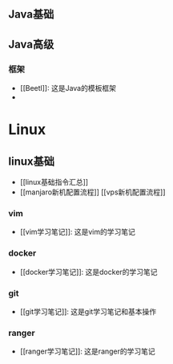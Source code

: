 ## Java基础

## Java高级
### 框架
- [[Beetl]]: 这是Java的模板框架
- 
# Linux

## linux基础
- [[linux基础指令汇总]]
- [[manjaro新机配置流程]]
 [[vps新机配置流程]]
### vim
- [[vim学习笔记]]: 这是vim的学习笔记

### docker
- [[docker学习笔记]]: 这是docker的学习笔记

### git
- [[git学习笔记]]: 这是git学习笔记和基本操作

### ranger
- [[ranger学习笔记]]: 这是ranger的学习笔记
